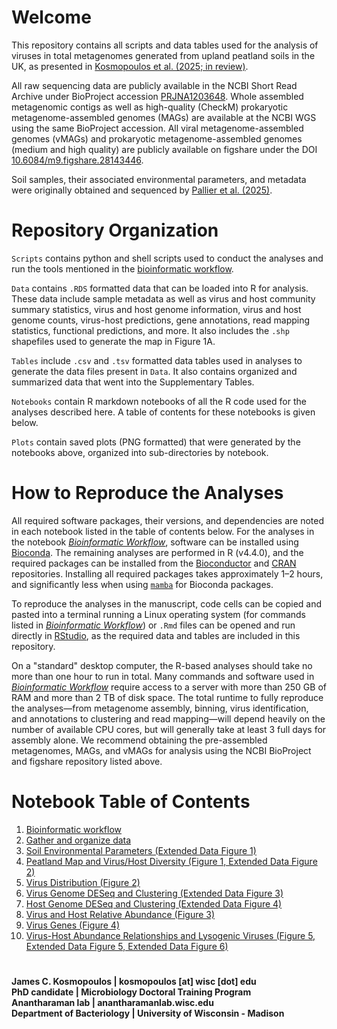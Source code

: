 # Welcome
This repository contains all scripts and data tables used for the analysis of viruses in total metagenomes generated from upland peatland soils in the UK, as presented in [Kosmopoulos et al. (2025; in review)]().

All raw sequencing data are publicly available in the NCBI Short Read Archive under BioProject accession [PRJNA1203648](https://www.ncbi.nlm.nih.gov/bioproject/?term=PRJNA1203648). Whole assembled metagenomic contigs as well as high-quality (CheckM) prokaryotic metagenome-assembled genomes (MAGs) are available at the NCBI WGS using the same BioProject accession. All viral metagenome-assembled genomes (vMAGs) and prokaryotic metagenome-assembled genomes (medium and high quality) are publicly available on figshare under the DOI [10.6084/m9.figshare.28143446](https://doi.org/10.6084/m9.figshare.28143446).

Soil samples, their associated environmental parameters, and metadata were originally obtained and sequenced by [Pallier et al. (2025)](https://doi.org/10.1101/2025.08.01.668219).

# Repository Organization
`Scripts` contains python and shell scripts used to conduct the analyses and run the tools mentioned in the [bioinformatic workflow](https://github.com/AnantharamanLab/UKPeatlandViruses/blob/main/workflow.ipynb).

`Data` contains `.RDS` formatted data that can be loaded into R for analysis. These data include sample metadata as well as virus and host community summary statistics, virus and host genome information, virus and host genome counts, virus-host predictions, gene annotations, read mapping statistics, functional predictions, and more. It also includes the `.shp` shapefiles used to generate the map in Figure 1A.

`Tables` include `.csv` and `.tsv` formatted data tables used in analyses to generate the data files present in `Data`. It also contains organized and summarized data that went into the Supplementary Tables.

`Notebooks` contain R markdown notebooks of all the R code used for the analyses described here. A table of contents for these notebooks is given below.

`Plots` contain saved plots (PNG formatted) that were generated by the notebooks above, organized into sub-directories by notebook.

# How to Reproduce the Analyses
All required software packages, their versions, and dependencies are noted in each notebook listed in the table of contents below. For the analyses in the notebook *[Bioinformatic Workflow](https://github.com/AnantharamanLab/UKPeatlandViruses/blob/main/workflow.ipynb)*, software can be installed using [Bioconda](https://bioconda.github.io/). The remaining analyses are performed in R (v4.4.0), and the required packages can be installed from the [Bioconductor](https://www.bioconductor.org/) and [CRAN](https://cran.r-project.org/) repositories. Installing all required packages takes approximately 1–2 hours, and significantly less when using [`mamba`](https://github.com/mamba-org/mamba) for Bioconda packages.

To reproduce the analyses in the manuscript, code cells can be copied and pasted into a terminal running a Linux operating system (for commands listed in *[Bioinformatic Workflow](https://github.com/AnantharamanLab/UKPeatlandViruses/blob/main/workflow.ipynb)*) or `.Rmd` files can be opened and run directly in [RStudio](https://posit.co/download/rstudio-desktop/), as the required data and tables are included in this repository.

On a "standard" desktop computer, the R-based analyses should take no more than one hour to run in total. Many commands and software used in *[Bioinformatic Workflow](https://github.com/AnantharamanLab/UKPeatlandViruses/blob/main/workflow.ipynb)* require access to a server with more than 250 GB of RAM and more than 2 TB of disk space. The total runtime to fully reproduce the analyses—from metagenome assembly, binning, virus identification, and annotations to clustering and read mapping—will depend heavily on the number of available CPU cores, but will generally take at least 3 full days for assembly alone. We recommend obtaining the pre-assembled metagenomes, MAGs, and vMAGs for analysis using the NCBI BioProject and figshare repository listed above.

# Notebook Table of Contents
1. [Bioinformatic workflow](https://github.com/AnantharamanLab/UKPeatlandViruses/blob/main/workflow.ipynb)
2. [Gather and organize data](https://github.com/AnantharamanLab/UKPeatlandViruses/blob/main/Notebooks/data.md)
3. [Soil Environmental Parameters (Extended Data Figure 1)](https://github.com/AnantharamanLab/UKPeatlandViruses/blob/main/Notebooks/environment.md)
4. [Peatland Map and Virus/Host Diversity (Figure 1, Extended Data Figure 2)](https://github.com/AnantharamanLab/UKPeatlandViruses/blob/main/Notebooks/diversity.md)
5. [Virus Distribution (Figure 2)](https://github.com/AnantharamanLab/UKPeatlandViruses/blob/main/Notebooks/virus_distribution.md)
6. [Virus Genome DESeq and Clustering (Extended Data Figure 3)](https://github.com/AnantharamanLab/UKPeatlandViruses/blob/main/Notebooks/virus_deseq.md)
7. [Host Genome DESeq and Clustering (Extended Data Figure 4)](https://github.com/AnantharamanLab/UKPeatlandViruses/blob/main/Notebooks/host_deseq.md)
8. [Virus and Host Relative Abundance (Figure 3)](https://github.com/AnantharamanLab/UKPeatlandViruses/blob/main/Notebooks/virus_host.md)
9. [Virus Genes (Figure 4)](https://github.com/AnantharamanLab/UKPeatlandViruses/blob/main/Notebooks/virus_genes.md)
10. [Virus-Host Abundance Relationships and Lysogenic Viruses (Figure 5, Extended Data Figure 5, Extended Data Figure 6)](https://github.com/AnantharamanLab/UKPeatlandViruses/blob/main/Notebooks/virus_replication.md)

# 
**James C. Kosmopoulos | kosmopoulos \[at\] wisc \[dot\] edu**<br>
**PhD candidate | Microbiology Doctoral Training Program**<br>
**Anantharaman lab | anantharamanlab.wisc.edu**<br>
**Department of Bacteriology | University of Wisconsin - Madison**

